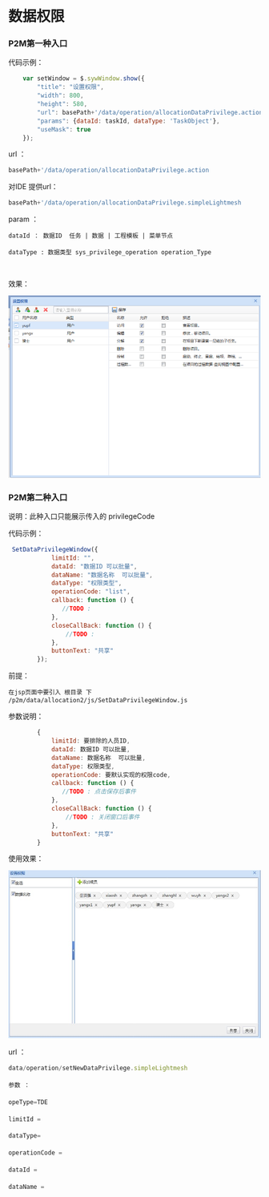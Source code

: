 # 数据权限 #




### P2M第一种入口 ###


代码示例：

```javascript
	var setWindow = $.sywWindow.show({
        "title": "设置权限",
        "width": 800,
        "height": 580,
        "url": basePath+'/data/operation/allocationDataPrivilege.action',
        "params": {dataId: taskId, dataType: 'TaskObject'},
        "useMask": true
    });
```

url ：

```javascript
basePath+'/data/operation/allocationDataPrivilege.action
```

对IDE 提供url：
    
```javascript
basePath+'/data/operation/allocationDataPrivilege.simpleLightmesh
```

param ：

    dataId ： 数据ID  任务 | 数据 | 工程模板 | 菜单节点
    
    dataType : 数据类型 sys_privilege_operation operation_Type


​    

效果：

![](1.bmp)


### P2M第二种入口 ###

说明：此种入口只能展示传入的 privilegeCode 

代码示例：

```javascript
 SetDataPrivilegeWindow({
            limitId: "",
            dataId: "数据ID 可以批量",
            dataName: "数据名称  可以批量",
            dataType: "权限类型",
            operationCode: "list",
            callback: function () {
               //TODO : 
            },
            closeCallBack: function () {
				//TODO : 
            },
            buttonText: "共享"
        });
```

 


前提：

    在jsp页面中要引入 根目录 下 /p2m/data/allocation2/js/SetDataPrivilegeWindow.js


参数说明：

```javascript
		{
            limitId: 要排除的人员ID,
            dataId: 数据ID 可以批量,
            dataName: 数据名称  可以批量,
            dataType: 权限类型,
            operationCode: 要默认实现的权限code,
            callback: function () {
               //TODO : 点击保存后事件
            },
            closeCallBack: function () {
				//TODO : 关闭窗口后事件
            },
            buttonText: "共享"
        }
```


使用效果：

![](2.bmp)




url ：

```javascript
data/operation/setNewDataPrivilege.simpleLightmesh

参数 ：
 
opeType=TDE

limitId = 

dataType= 

operationCode = 

dataId = 

dataName =  
```
